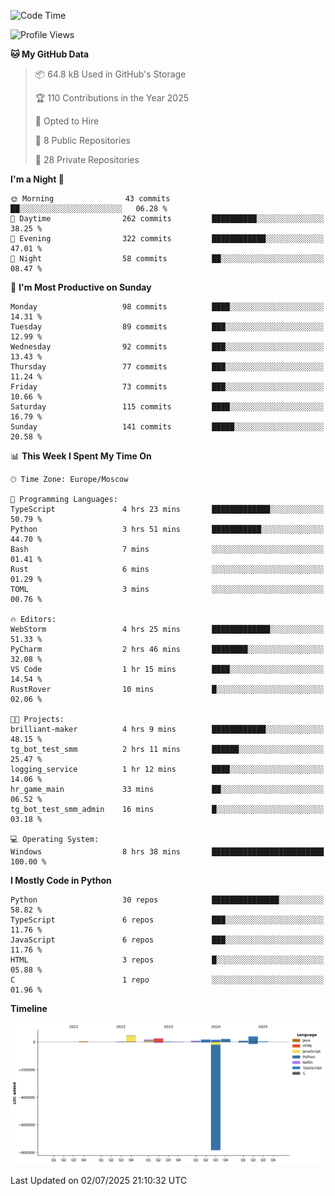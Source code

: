 <!--START_SECTION:waka-->
![Code Time](http://img.shields.io/badge/Code%20Time-707%20hrs%208%20mins-blue)

![Profile Views](http://img.shields.io/badge/Profile%20Views-0-blue)

**🐱 My GitHub Data** 

> 📦 64.8 kB Used in GitHub's Storage 
 > 
> 🏆 110 Contributions in the Year 2025
 > 
> 💼 Opted to Hire
 > 
> 📜 8 Public Repositories 
 > 
> 🔑 28 Private Repositories 
 > 
**I'm a Night 🦉** 

```text
🌞 Morning                43 commits          ██░░░░░░░░░░░░░░░░░░░░░░░   06.28 % 
🌆 Daytime                262 commits         ██████████░░░░░░░░░░░░░░░   38.25 % 
🌃 Evening                322 commits         ████████████░░░░░░░░░░░░░   47.01 % 
🌙 Night                  58 commits          ██░░░░░░░░░░░░░░░░░░░░░░░   08.47 % 
```
📅 **I'm Most Productive on Sunday** 

```text
Monday                   98 commits          ████░░░░░░░░░░░░░░░░░░░░░   14.31 % 
Tuesday                  89 commits          ███░░░░░░░░░░░░░░░░░░░░░░   12.99 % 
Wednesday                92 commits          ███░░░░░░░░░░░░░░░░░░░░░░   13.43 % 
Thursday                 77 commits          ███░░░░░░░░░░░░░░░░░░░░░░   11.24 % 
Friday                   73 commits          ███░░░░░░░░░░░░░░░░░░░░░░   10.66 % 
Saturday                 115 commits         ████░░░░░░░░░░░░░░░░░░░░░   16.79 % 
Sunday                   141 commits         █████░░░░░░░░░░░░░░░░░░░░   20.58 % 
```


📊 **This Week I Spent My Time On** 

```text
🕑︎ Time Zone: Europe/Moscow

💬 Programming Languages: 
TypeScript               4 hrs 23 mins       █████████████░░░░░░░░░░░░   50.79 % 
Python                   3 hrs 51 mins       ███████████░░░░░░░░░░░░░░   44.70 % 
Bash                     7 mins              ░░░░░░░░░░░░░░░░░░░░░░░░░   01.41 % 
Rust                     6 mins              ░░░░░░░░░░░░░░░░░░░░░░░░░   01.29 % 
TOML                     3 mins              ░░░░░░░░░░░░░░░░░░░░░░░░░   00.76 % 

🔥 Editors: 
WebStorm                 4 hrs 25 mins       █████████████░░░░░░░░░░░░   51.33 % 
PyCharm                  2 hrs 46 mins       ████████░░░░░░░░░░░░░░░░░   32.08 % 
VS Code                  1 hr 15 mins        ████░░░░░░░░░░░░░░░░░░░░░   14.54 % 
RustRover                10 mins             █░░░░░░░░░░░░░░░░░░░░░░░░   02.06 % 

🐱‍💻 Projects: 
brilliant-maker          4 hrs 9 mins        ████████████░░░░░░░░░░░░░   48.15 % 
tg_bot_test_smm          2 hrs 11 mins       ██████░░░░░░░░░░░░░░░░░░░   25.47 % 
logging_service          1 hr 12 mins        ████░░░░░░░░░░░░░░░░░░░░░   14.06 % 
hr_game_main             33 mins             ██░░░░░░░░░░░░░░░░░░░░░░░   06.52 % 
tg_bot_test_smm_admin    16 mins             █░░░░░░░░░░░░░░░░░░░░░░░░   03.18 % 

💻 Operating System: 
Windows                  8 hrs 38 mins       █████████████████████████   100.00 % 
```

**I Mostly Code in Python** 

```text
Python                   30 repos            ███████████████░░░░░░░░░░   58.82 % 
TypeScript               6 repos             ███░░░░░░░░░░░░░░░░░░░░░░   11.76 % 
JavaScript               6 repos             ███░░░░░░░░░░░░░░░░░░░░░░   11.76 % 
HTML                     3 repos             █░░░░░░░░░░░░░░░░░░░░░░░░   05.88 % 
C                        1 repo              ░░░░░░░░░░░░░░░░░░░░░░░░░   01.96 % 
```



**Timeline**

![Lines of Code chart](https://raw.githubusercontent.com/adlemx/adlemx/main/assets/bar_graph.png)


 Last Updated on 02/07/2025 21:10:32 UTC
<!--END_SECTION:waka-->
